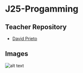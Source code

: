# J25-Progamming

## Teacher Repository
- [David Prieto](https://github.com/d-prieto/J25-Programming)

## Images
![alt text](https://upload.wikimedia.org/wikipedia/commons/1/14/Quincy_Promes_in_2022.jpg)
